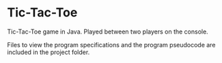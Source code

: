# Tic-Tac-Toe
Tic-Tac-Toe game in Java. Played between two players on the console.

Files to view the program specifications and the program pseudocode are included in the project folder.

